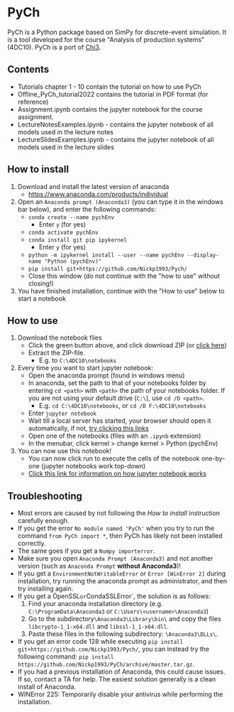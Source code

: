 
# PyCh

PyCh is a Python package based on SimPy for discrete-event simulation.
It is a tool developed for the course "Analysis of production systems" (4DC10).
PyCh is a port of [Chi3](https://cstweb.wtb.tue.nl/chi/trunk-r9682/).

## Contents
- Tutorials chapter 1 - 10 contain the tutorial on how to use PyCh
- Offline_PyCh_tutorial2022 contains the tutorial in PDF format (for reference)
- Assignment.ipynb contains the jupyter notebook for the course assignment.
- LectureNotesExamples.ipynb - contains the jupyter notebook of all models used in the lecture notes
- LectureSlidesExamples.ipynb - contains the jupyter notebook of all models used in the lecture slides

## How to install
1.	Download and install the latest version of anaconda
    -	https://www.anaconda.com/products/individual 
2.	Open an `Anaconda prompt (Anaconda3)` (you can type it in the windows bar below), and enter the following commands:
    - `conda create --name pychEnv`
        - Enter `y` (for yes)
    -	`conda activate pychEnv`
    -	`conda install git pip ipykernel`
        - Enter `y` (for yes)
    -	`python -m ipykernel install --user --name pychEnv --display-name "Python (pychEnv)"`
    -	`pip install git+https://github.com/Nickp1993/Pych/`
    -	Close this window (do not continue with the "how to use" without closing!)
3.	You have finished installation, continue with the "How to use" below to start a notebook

## How to use
1. Download the notebook files
    -   Click the green button above, and click download ZIP (or [click here](https://github.com/Nickp1993/4DC10-student/archive/refs/heads/main.zip))
    -   Extract the ZIP-file.
        - E.g. to `C:\4DC10\notebooks`
2. Every time you want to start jupyter notebook: 
    -   Open the anaconda prompt (found in windows menu)
    -   In anaconda, set the path to that of your notebooks folder by entering `cd <path>` with `<path>` the path of your notebooks folder. If you are not using your default drive (`C:\`), use `cd /D <path>`.
        - E.g. `cd C:\4DC10\notebooks`, or `cd /D F:\4DC10\notebooks`
    -   Enter `jupyter notebook`
    -	Wait till a local server has started, your browser should open it automatically, if not, [try clicking this links](http://127.0.0.1:8888/)
    -   Open one of the notebooks (files with an `.ipynb` extension)
    -	In the menubar, click kernel > change kernel >  Python (pychEnv)
3. You can now use this notebook!
    -   You can now click run to execute the cells of the notebook one-by-one (jupyter notebooks work top-down)
    -   [Click this link for information on how jupyter notebook works](https://realpython.com/jupyter-notebook-introduction/)

## Troubleshooting
- Most errors are caused by not following the *How to install* instruction carefully enough.
- If you get the error `No module named 'PyCh'` when you try to run the command `from PyCh import *`, then PyCh has likely not been installed correctly.
- The same goes if you get a `Numpy importerror`.
- Make sure you open ``Anaconda Prompt (Anaconda3)`` and not another version (such as `Anaconda Prompt` **without Anaconda3**)!
- If you get a `EnvironmentNotWritableError` or `Error [WinError 2]` during installation, try running the anaconda prompt as administrator, and then try installing again.
- If you get a ÒpenSSL` or `CondaSSLError`, the solution is as follows:
    1. Find your anaconda installation directory (e.g. `C:\ProgramData\Anaconda3` or `C:\Users\<username>\Anaconda3`)
    2.  Go to the subdirectory`\Anaconda3\Library\bin\` and copy the files `libcrypto-1_1-x64.dll` and `libssl-1_1-x64.dll`.
    3. Paste these files in the following subdirectory: `\Anaconda3\DLLs\`.
- If you get an error code 128 while executing `pip install git+https://github.com/Nickp1993/Pych/`, you can instead try the following command: `pip install https://github.com/Nickp1993/PyCh/archive/master.tar.gz`.
- If you had a previous installation of Anaconda, this could cause issues. If so, contact a TA for help. The easiest solution generally is a clean install of Anaconda.
- WINError 225: Temporarily disable your antivirus while performing the installation.

